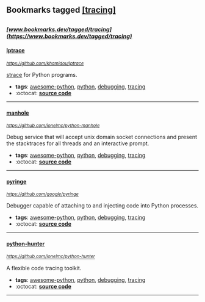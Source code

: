 ## Bookmarks tagged [[tracing]](https://www.bookmarks.dev?q=[tracing])

_<sup><sup>[www.bookmarks.dev/tagged/tracing](https://www.bookmarks.dev/tagged/tracing)</sup></sup>_
---
#### [lptrace](https://github.com/khamidou/lptrace)
_<sup>https://github.com/khamidou/lptrace</sup>_

[strace](http://man7.org/linux/man-pages/man1/strace.1.html) for Python programs.
* **tags**: [awesome-python](../tagged/awesome-python.md), [python](../tagged/python.md), [debugging](../tagged/debugging.md), [tracing](../tagged/tracing.md)
* :octocat: **[source code](https://github.com/khamidou/lptrace)**
---
#### [manhole](https://github.com/ionelmc/python-manhole)
_<sup>https://github.com/ionelmc/python-manhole</sup>_

Debug service that will accept unix domain socket connections and present the stacktraces for all threads and an interactive prompt.
* **tags**: [awesome-python](../tagged/awesome-python.md), [python](../tagged/python.md), [debugging](../tagged/debugging.md), [tracing](../tagged/tracing.md)
* :octocat: **[source code](https://github.com/ionelmc/python-manhole)**
---
#### [pyringe](https://github.com/google/pyringe)
_<sup>https://github.com/google/pyringe</sup>_

Debugger capable of attaching to and injecting code into Python processes.
* **tags**: [awesome-python](../tagged/awesome-python.md), [python](../tagged/python.md), [debugging](../tagged/debugging.md), [tracing](../tagged/tracing.md)
* :octocat: **[source code](https://github.com/google/pyringe)**
---
#### [python-hunter](https://github.com/ionelmc/python-hunter)
_<sup>https://github.com/ionelmc/python-hunter</sup>_

A flexible code tracing toolkit.
* **tags**: [awesome-python](../tagged/awesome-python.md), [python](../tagged/python.md), [debugging](../tagged/debugging.md), [tracing](../tagged/tracing.md)
* :octocat: **[source code](https://github.com/ionelmc/python-hunter)**
---
